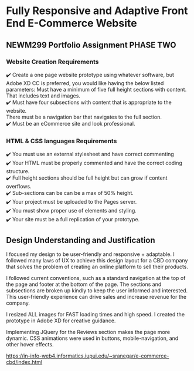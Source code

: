 # Fully Responsive and Adaptive Front End E-Commerce Website

## NEWM299 Portfolio Assignment PHASE TWO

### Website Creation Requirements
✔️ Create a one page website prototype using whatever software, but Adobe XD CC is preferred, you would like having the below listed parameters:  Must have a minimum of five full height sections with content. That includes text and images. <br>
✔️ Must have four subsections with content that is appropriate to the website. <br>
There must be a navigation bar that navigates to the full section. <br>
✔️ Must be an eCommerce site and look professional. <br>

### HTML & CSS languages Requirements
✔️ You must use an external stylesheet and have correct commenting<br>
✔️ Your HTML must be properly commented and have the correct coding structure. <br>
✔️ Full height sections should be full height but can grow if content overflows. <br>
✔️ Sub-sections can be can be a max of 50% height.<br>
✔️ Your project must be uploaded to the Pages server. <br>
✔️ You must show proper use of elements and styling.<br>
✔️ Your site must be a full replication of your prototype. <br>
 
## Design Understanding and Justification

I focused my design to be user-friendly and responsive + adaptable. I followed many laws of UX to achieve this design layout for a CBD company that solves the problem of creating an online platform to sell their products. 

I followed current conventions, such as a standard navigation at the top of the page and footer at the bottom of the page. The sections and subsections are broken up kindly to keep the user informed and interested. This user-friendly experience can drive sales and increase revenue for the company.

I resized ALL images for FAST loading times and high speed. I created the prototype in Adobe XD for creative guidance. 

Implementing JQuery for the Reviews section makes the page more dynamic. CSS animations were used in buttons, mobile-navigation, and other hover effects.

https://in-info-web4.informatics.iupui.edu/~sranegar/e-commerce-cbd/index.html

